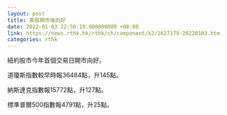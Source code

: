 ```yaml
---
layout: post
title: 美股開市後向好
date: 2022-01-03 22:50:19.000000000 +08:00
link: https://news.rthk.hk/rthk/ch/component/k2/1627179-20220103.htm
categories: rthk
---
```


紐約股市今年首個交易日開市向好。

道瓊斯指數較早時報36484點，升145點。

納斯達克指數報15772點，升127點。

標準普爾500指數報4791點，升25點。
